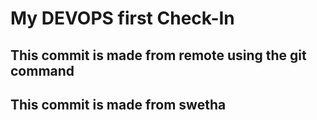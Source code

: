 <h1> My DEVOPS first Check-In </h1>
<h2> This commit is made from remote using the git command </h2>
<h2> This commit is made from swetha </h2>

